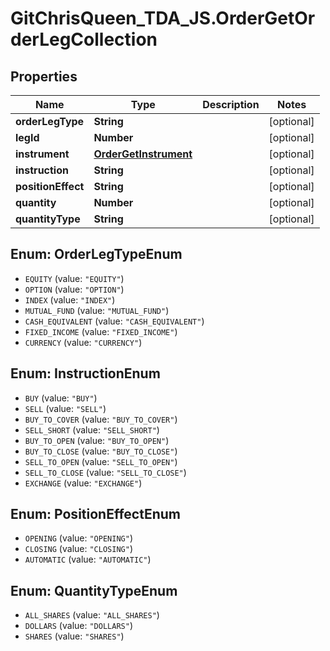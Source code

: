 # GitChrisQueen_TDA_JS.OrderGetOrderLegCollection

## Properties
Name | Type | Description | Notes
------------ | ------------- | ------------- | -------------
**orderLegType** | **String** |  | [optional] 
**legId** | **Number** |  | [optional] 
**instrument** | [**OrderGetInstrument**](OrderGetInstrument.md) |  | [optional] 
**instruction** | **String** |  | [optional] 
**positionEffect** | **String** |  | [optional] 
**quantity** | **Number** |  | [optional] 
**quantityType** | **String** |  | [optional] 

<a name="OrderLegTypeEnum"></a>
## Enum: OrderLegTypeEnum

* `EQUITY` (value: `"EQUITY"`)
* `OPTION` (value: `"OPTION"`)
* `INDEX` (value: `"INDEX"`)
* `MUTUAL_FUND` (value: `"MUTUAL_FUND"`)
* `CASH_EQUIVALENT` (value: `"CASH_EQUIVALENT"`)
* `FIXED_INCOME` (value: `"FIXED_INCOME"`)
* `CURRENCY` (value: `"CURRENCY"`)


<a name="InstructionEnum"></a>
## Enum: InstructionEnum

* `BUY` (value: `"BUY"`)
* `SELL` (value: `"SELL"`)
* `BUY_TO_COVER` (value: `"BUY_TO_COVER"`)
* `SELL_SHORT` (value: `"SELL_SHORT"`)
* `BUY_TO_OPEN` (value: `"BUY_TO_OPEN"`)
* `BUY_TO_CLOSE` (value: `"BUY_TO_CLOSE"`)
* `SELL_TO_OPEN` (value: `"SELL_TO_OPEN"`)
* `SELL_TO_CLOSE` (value: `"SELL_TO_CLOSE"`)
* `EXCHANGE` (value: `"EXCHANGE"`)


<a name="PositionEffectEnum"></a>
## Enum: PositionEffectEnum

* `OPENING` (value: `"OPENING"`)
* `CLOSING` (value: `"CLOSING"`)
* `AUTOMATIC` (value: `"AUTOMATIC"`)


<a name="QuantityTypeEnum"></a>
## Enum: QuantityTypeEnum

* `ALL_SHARES` (value: `"ALL_SHARES"`)
* `DOLLARS` (value: `"DOLLARS"`)
* `SHARES` (value: `"SHARES"`)

